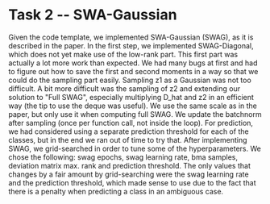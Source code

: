 # Task 2 -- SWA-Gaussian

Given the code template, we implemented SWA-Gaussian (SWAG), as it is described in the paper. In the first step, we implemented SWAG-Diagonal, which does not yet make use of the low-rank part. This first part was actually a lot more work than expected. We had many bugs at first and had to figure out how to save the first and second moments in a way so that we could do the sampling part easily. Sampling z1 as a Gaussian was not too difficult. A bit more difficult was the sampling of z2 and extending our solution to "Full SWAG", especially multiplying D_hat and z2 in an efficient way (the tip to use the deque was useful). We use the same scale as in the paper, but only use it when computing full SWAG. We update the batchnorm after sampling (once per function call, not inside the loop). For prediction, we had considered using a separate prediction threshold for each of the classes, but in the end we ran out of time to try that. After implementing SWAG, we grid-searched in order to tune some of the hyperparameters. We chose the following: swag epochs, swag learning rate, bma samples, deviation matrix max. rank and prediction threshold. The only values that changes by a fair amount by grid-searching were the swag learning rate and the prediction threshold, which made sense to use due to the fact that there is a penalty when predicting a class in an ambiguous case.